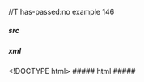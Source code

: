 //T has-passed:no
example 146
##### src
<!DOCTYPE html>
##### xml
<?xml version="1.0" encoding="UTF-8"?>
<!DOCTYPE document SYSTEM "CommonMark.dtd">
<document xmlns="http://commonmark.org/xml/1.0">
  <html_block>&lt;!DOCTYPE html&gt;
</html_block>
</document>
##### html
<!DOCTYPE html>
#####
